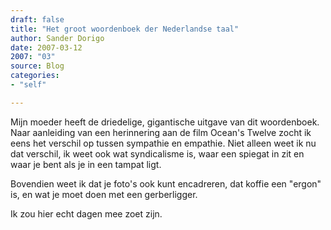 ```yaml
---
draft: false
title: "Het groot woordenboek der Nederlandse taal"
author: Sander Dorigo
date: 2007-03-12
2007: "03"
source: Blog
categories:
- "self"

---
```


Mijn moeder heeft de driedelige, gigantische uitgave van dit woordenboek. Naar aanleiding van een herinnering aan de film Ocean's Twelve zocht ik eens het verschil op tussen sympathie en empathie. Niet alleen weet ik nu dat verschil, ik weet ook wat syndicalisme is, waar een spiegat in zit en waar je bent als je in een tampat ligt.

<!--more-->

Bovendien weet ik dat je foto's ook kunt encadreren, dat koffie een "ergon" is, en wat je moet doen met een gerberligger.

Ik zou hier echt dagen mee zoet zijn.
